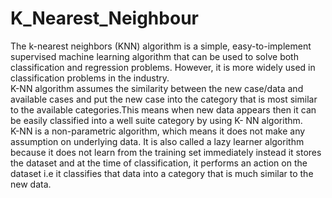 # K_Nearest_Neighbour

The k-nearest neighbors (KNN) algorithm is a simple, easy-to-implement supervised machine learning
algorithm that can be used to solve both classification and regression problems. However, it is more widely
used in classification problems in the industry.<br>
K-NN algorithm assumes the similarity between the new case/data and available cases and put the new case
into the category that is most similar to the available categories.This means when new data appears then it can
be easily classified into a well suite category by using K- NN algorithm.<br>
K-NN is a non-parametric algorithm, which means it does not make any assumption on underlying data. It is
also called a lazy learner algorithm because it does not learn from the training set immediately instead it
stores the dataset and at the time of classification, it performs an action on the dataset i.e it classifies that data
into a category that is much similar to the new data.
